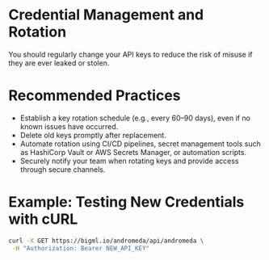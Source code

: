 
# Credential Management and Rotation

 You should  regularly change your API keys to reduce the risk of misuse if they are ever leaked or stolen.

# Recommended Practices

- Establish a key rotation schedule (e.g., every 60–90 days), even if no known issues have occurred.
- Delete old keys promptly after replacement.
- Automate rotation using CI/CD pipelines, secret management tools such as HashiCorp Vault or AWS Secrets Manager, or automation scripts.
- Securely notify your team when rotating keys and provide access through secure channels.

# Example: Testing New Credentials with cURL

```bash
curl -X GET https://bigml.io/andromeda/api/andromeda \
 -H "Authorization: Bearer NEW_API_KEY"
```
